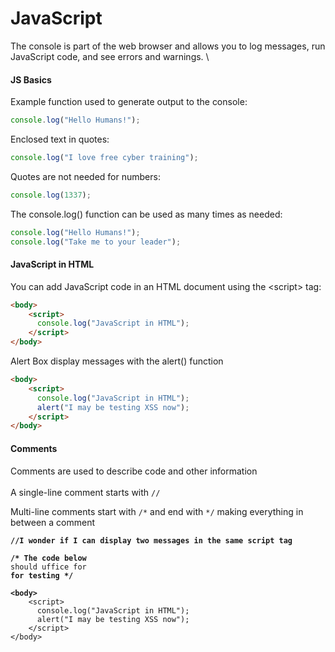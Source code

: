 # JavaScript

The console is part of the web browser and allows you to log messages, run JavaScript code, and see errors and warnings. \


#### JS Basics

Example function used to generate output to the console:

```javascript
console.log("Hello Humans!");
```

Enclosed text in quotes:

```javascript
console.log("I love free cyber training");
```

Quotes are not needed for numbers:

```javascript
console.log(1337);
```

The console.log() function can be used as many times as needed:

```javascript
console.log("Hello Humans!");
console.log("Take me to your leader");
```

#### JavaScript in HTML

You can add JavaScript code in an HTML document using the \<script> tag:

```html
<body>
    <script>
      console.log("JavaScript in HTML");
    </script>
</body>
```

Alert Box display messages with the alert() function

```html
<body>
    <script>
      console.log("JavaScript in HTML");
      alert("I may be testing XSS now");
    </script>
</body>
```

#### Comments

Comments are used to describe code and other information\
\
A single-line comment starts with `//`

Multi-line comments start with `/*` and end with `*/` making everything in between a comment

<pre><code><strong>//I wonder if I can display two messages in the same script tag
</strong><strong>
</strong><strong>/* The code below
</strong>should uffice for
<strong>for testing */
</strong><strong>
</strong><strong>&#x3C;body>
</strong>    &#x3C;script>
      console.log("JavaScript in HTML");
      alert("I may be testing XSS now");
    &#x3C;/script>
&#x3C;/body>
</code></pre>

